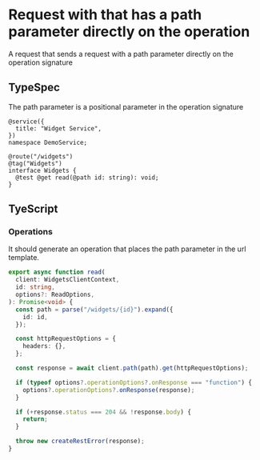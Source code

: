 # Request with that has a path parameter directly on the operation

A request that sends a request with a path parameter directly on the operation signature

## TypeSpec

The path parameter is a positional parameter in the operation signature

```tsp
@service({
  title: "Widget Service",
})
namespace DemoService;

@route("/widgets")
@tag("Widgets")
interface Widgets {
  @test @get read(@path id: string): void;
}
```

## TyeScript

### Operations

It should generate an operation that places the path parameter in the url template.

```ts src/api/widgetsClient/widgetsClientOperations.ts function read
export async function read(
  client: WidgetsClientContext,
  id: string,
  options?: ReadOptions,
): Promise<void> {
  const path = parse("/widgets/{id}").expand({
    id: id,
  });

  const httpRequestOptions = {
    headers: {},
  };

  const response = await client.path(path).get(httpRequestOptions);

  if (typeof options?.operationOptions?.onResponse === "function") {
    options?.operationOptions?.onResponse(response);
  }

  if (+response.status === 204 && !response.body) {
    return;
  }

  throw new createRestError(response);
}
```
